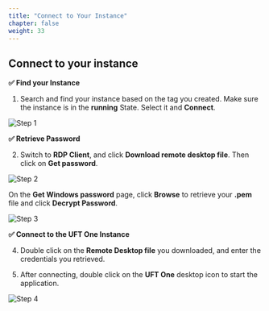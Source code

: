 ```yaml
---
title: "Connect to Your Instance"
chapter: false
weight: 33
---
```


## Connect to your instance

**:white_check_mark: Find your Instance**

1. Search and find your instance based on the tag you created. Make sure the instance is in the **running** State. Select it and **Connect**.

![Step 1](/images/030_initiate_uftone_instance/connect.png)

**:white_check_mark: Retrieve Password**

2. Switch to **RDP Client**, and click **Download remote desktop file**. Then click on **Get password**.

![Step 2](/images/030_initiate_uftone_instance/retrive_password.png)

On the **Get Windows password** page, click **Browse** to retrieve your **.pem** file and click **Decrypt Password**.

![Step 3](/images/030_initiate_uftone_instance/get_password.png)

**:white_check_mark: Connect to the UFT One Instance**

4. Double click on the **Remote Desktop file** you downloaded, and enter the credentials you retrieved.

5. After connecting, double click on the **UFT One** desktop icon to start the application.

![Step 4](/images/030_initiate_uftone_instance/double_click_on_uft_button.png)
